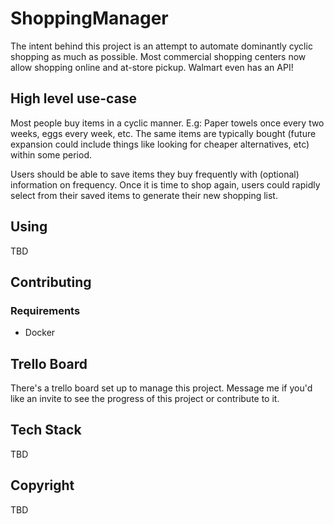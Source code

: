 # ShoppingManager

The intent behind this project is an attempt to automate dominantly cyclic shopping as much as possible. Most commercial shopping centers now allow shopping online and at-store pickup. Walmart even has an API!

## High level use-case

Most people buy items in a cyclic manner. E.g: Paper towels once every two weeks, eggs every week, etc. The same items are typically bought (future expansion could include things like looking for cheaper alternatives, etc) within some period.

Users should be able to save items they buy frequently with (optional) information on frequency. Once it is time to shop again, users could rapidly select from their saved items to generate their new shopping list.

## Using

TBD

## Contributing

### Requirements

* Docker

## Trello Board

There's a trello board set up to manage this project. Message me if you'd like an invite to see the progress of this project or contribute to it.

## Tech Stack

TBD

## Copyright

TBD